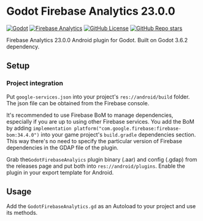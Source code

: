 # Godot Firebase Analytics 23.0.0
[![Godot](https://img.shields.io/badge/Godot%20Engine-3.6.2-blue?style=for-the-badge&logo=godotengine&logoSize=auto)](https://godotengine.org/)
[![Firebase Analytics](https://img.shields.io/badge/firebase-ffca28?style=for-the-badge&logo=firebase&logoColor=black)](https://firebase.google.com/docs/analytics)
[![GitHub License](https://img.shields.io/github/license/damnedpie/godot-firebase-analytics?style=for-the-badge)](https://github.com/damnedpie/godot-firebase-analytics/blob/main/LICENSE)
[![GitHub Repo stars](https://img.shields.io/github/stars/damnedpie/godot-firebase-analytics?style=for-the-badge&logo=github&logoSize=auto&color=%23FFD700)](https://github.com/damnedpie/godot-firebase-analytics/stargazers)

Firebase Analytics 23.0.0 Android plugin for Godot. Built on Godot 3.6.2 dependency.

## Setup

### Project integration

Put ``google-services.json`` into your project's ``res://android/build`` folder. The json file can be obtained from the Firebase console.

It's recommended to use Firebase BoM to manage dependencies, especially if you are up to using other Firebase services. You add the BoM by adding ``implementation platform("com.google.firebase:firebase-bom:34.4.0")`` into your game project's ``build.gradle`` dependencies section. This way there's no need to specify the particular version of Firebase dependencies in the GDAP file of the plugin.

Grab the``GodotFirebaseAnalyics`` plugin binary (.aar) and config (.gdap) from the releases page and put both into ``res://android/plugins``. Enable the plugin in your export template for Android.

## Usage

Add the ``GodotFirebaseAnalytics.gd`` as an Autoload to your project and use its methods.
